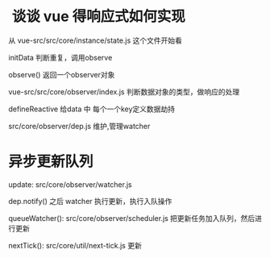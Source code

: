 #  谈谈 vue 得响应式如何实现

从 vue-src/src/core/instance/state.js 这个文件开始看

initData
  判断重复，调用observe

observe()
返回一个observer对象


vue-src/src/core/observer/index.js
判断数据对象的类型，做响应的处理


defineReactive
给data 中 每个一个key定义数据劫持


src/core/observer/dep.js
维护,管理watcher


# 异步更新队列


update:   src/core/observer/watcher.js

dep.notify() 之后 watcher 执行更新，执行入队操作

queueWatcher(): src/core/observer/scheduler.js 把更新任务加入队列，然后进行更新

<!-- 宏任务跟微任务 -->
nextTick(): src/core/util/next-tick.js 更新